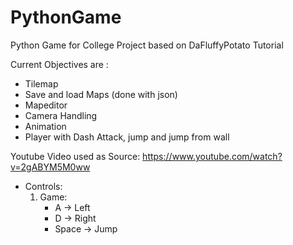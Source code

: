 # PythonGame
Python Game for College Project based on  DaFluffyPotato Tutorial


Current Objectives are :
- Tilemap 
- Save and load Maps (done with json)
- Mapeditor
- Camera Handling
- Animation
- Player with Dash Attack, jump and jump from wall


Youtube Video used as Source:
https://www.youtube.com/watch?v=2gABYM5M0ww
 
* Controls:
    1. Game:
        - A      -> Left
        - D      -> Right
        - Space  -> Jump